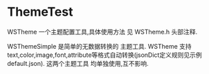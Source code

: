 # ThemeTest

WSTheme 一个主题配置工具,具体使用方法 见 WSTheme.h 头部注释.

WSThemeSimple 是简单的无数据转换的 主题工具.
WSTheme 支持 text,color,image,font,attribute等格式自动转换(jsonDict定义规则见示例default.json).
这两个主题工具 均单独使用,互不影响.
